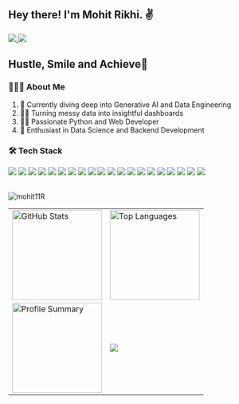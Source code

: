 <h2> Hey there! I'm Mohit Rikhi. ✌️</h2>


<a href="https://www.linkedin.com/in/mohit-11r/">
    <img src="https://img.shields.io/badge/-LinkedIn-0e76a8?style=flat-square&logo=Linkedin&logoColor=white" />
  </a> 
   <a href="https://www.hackerrank.com/Mohit_11">
    <img src="https://img.shields.io/badge/-HackerRank-green?style=flat-square&logo=Hackerrank&logoColor=white"/>
  </a>
<!--   <a href="https://www.codechef.com/users/mohit_0011">
    <img src="https://img.shields.io/badge/-Codechef-brown?style=flat-square&logo=Codechef&logoColor=white"/>
  </a> -->

<br>
<h2> Hustle, Smile and Achieve🎯</h2>
<h3> 👨🏻‍💻 About Me </h3>

1. 🔭 Currently diving deep into Generative AI and Data Engineering
2. 🕵️‍♂️ Turning messy data into insightful dashboards
3. 👨‍💻 Passionate Python and Web Developer
4. 🌱 Enthusiast in Data Science and Backend Development

<h3>🛠 Tech Stack</h3>
<div>
    <img src="https://img.shields.io/badge/python-%2314354C.svg?style=for-the-badge&logo=python&logoColor=white">
    <img src="https://img.shields.io/badge/postgres-%23316192.svg?style=for-the-badge&logo=postgresql&logoColor=white">
    <img src="https://img.shields.io/badge/scikit--learn-%23F7931E.svg?style=for-the-badge&logo=scikit-learn&logoColor=white">
    <img src="https://img.shields.io/badge/pandas-%23150458.svg?style=for-the-badge&logo=pandas&logoColor=white">
    <img src="https://img.shields.io/badge/numpy-%23013243.svg?style=for-the-badge&logo=numpy&logoColor=white">
    <img src="https://img.shields.io/badge/git-%23F05033.svg?style=for-the-badge&logo=git&logoColor=white">
    <img src="https://img.shields.io/badge/PowerBI-F2C811?style=for-the-badge&logo=Power%20BI&logoColor=white">
    <img src="https://img.shields.io/badge/SQLite-07405E?style=for-the-badge&logo=sqlite&logoColor=white">
    <img src="https://img.shields.io/badge/Jupyter-F37626.svg?&style=for-the-badge&logo=Jupyter&logoColor=white">
    <img src="https://img.shields.io/badge/CSS3-%231572B6.svg?style=for-the-badge&logo=css3&logoColor=white">
    <img src="https://img.shields.io/badge/html5-%23E34F26.svg?style=for-the-badge&logo=html5&logoColor=white">
    <img src="https://img.shields.io/badge/java-%23ED8B00.svg?style=for-the-badge&logo=java&logoColor=white">
    <img src="https://img.shields.io/badge/javascript-%23323330.svg?style=for-the-badge&logo=javascript&logoColor=%23F7DF1E">
    <img src="https://img.shields.io/badge/Plotly-%233F4F75.svg?style=for-the-badge&logo=plotly&logoColor=white">
    <img src="https://img.shields.io/badge/SciPy-%230C55A5.svg?style=for-the-badge&logo=scipy&logoColor=%white">
    <img src="https://img.shields.io/badge/Microsoft_Excel-217346?style=for-the-badge&logo=microsoft-excel&logoColor=white">
    <img src="https://img.shields.io/badge/MongoDB-%234ea94b.svg?style=for-the-badge&logo=mongodb&logoColor=white">
    <img src="https://img.shields.io/badge/bootstrap-%23563D7C.svg?style=for-the-badge&logo=bootstrap&logoColor=white">
    <img src="https://img.shields.io/badge/flask-%23000.svg?style=for-the-badge&logo=flask&logoColor=white">
    <img src="https://img.shields.io/badge/mysql-%2300f.svg?style=for-the-badge&logo=mysql&logoColor=white">
</div>

<br>

<!--
<a href="https://github.com/mohit11R">
 <img align="center" src="https://github-readme-stats.vercel.app/api?username=mohit11R&show_icons=true&theme=light&line_height=27" alt="Mohit's github stats"/>
</a>
-->
<p align="left"> <img src="https://komarev.com/ghpvc/?username=mohit11R&label=Profile%20views&color=0e75b6&style=flat" alt="mohit11R" /> </p>


<table width="100%">
  <tr>
    <td>
      <img height="180em" src="https://github-readme-stats.vercel.app/api?username=mohit11R&show_icons=true&hide_border=true&theme=onedark" alt="GitHub Stats" />
    </td>
    <td>
      <img height="180em" src="https://github-readme-stats.vercel.app/api/top-langs/?username=mohit11R&show_icons=true&hide_border=true&layout=compact&langs_count=8&theme=onedark" alt="Top Languages" />
    </td>
  </tr>
  <tr>
    <td>
      <img height="180em" src="https://github-profile-summary-cards.vercel.app/api/cards/profile-details?username=mohit11R&theme=dracula" alt="Profile Summary" />
    </td>
    <td>
<img src="https://github-readme-streak-stats.herokuapp.com/?user=mohit11R&theme=tokyonight" />
 </td>
  </tr>
</table>


     
  </tr>
  </tr>
 <table>
